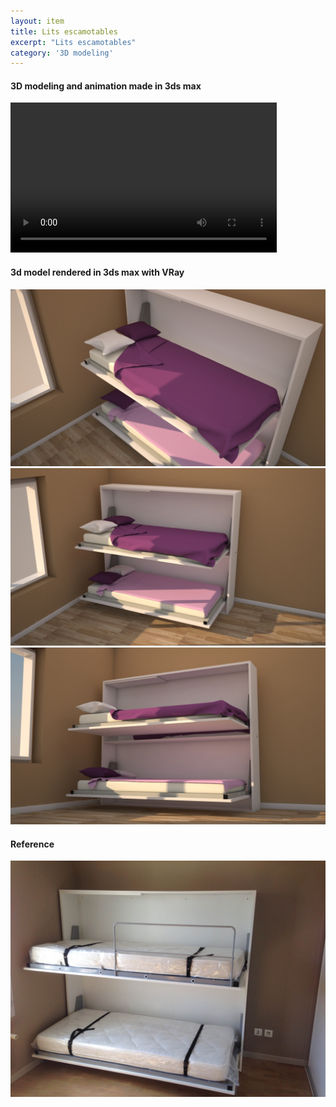 ```yaml
---
layout: item
title: Lits escamotables
excerpt: "Lits escamotables"
category: '3D modeling'
---
```





<!-- <embed src="/images/fulls/3D_modeling/lit_esca_begona_perez.mp4" width="426" height="240" loop="1"> </embed> -->

<!-- <p>
      <iframe  id="player_1" src="/images/fulls/3D_modeling/lit_esca_begona_perez.mp4" autoplay controls width="426" height="240" frameborder="0" webkitAllowFullScreen mozallowfullscreen allowFullScreen loop></iframe>
</p> -->

<h4>3D modeling and animation made in 3ds max</h4>


<p>
<video width="426" height="240" autoplay controls loop>
  <source src="/images/fulls/3D_modeling/lit_escamotable/lit_esca_begona_perez.mp4" type="video/mp4">
Sorry, your browser doesn't support embedded videos, 
  but don't worry, you can <a href="/images/fulls/3D_modeling/lit_esca_begona_perez.mp4">download it</a>
  and watch it with your favorite video player!

</video>
</p>
<h4>3d model rendered in 3ds max with VRay</h4>
<div class="image fit">
<img src="/images/fulls/3D_modeling/lit_escamotable/lit_escamontableZoom.jpg"></div>

<div class="image fit">
<img src="/images/fulls/3D_modeling/lit_escamotable/lit_escamontable_perez_begona.jpg"></div>

<div class="image fit">
<img src="/images/fulls/3D_modeling/lit_escamotable/lit_escamontable_perez_begona_2.jpg"></div>


<h4>Reference</h4>
<div class="image fit">
<img src="/images/fulls/3D_modeling/lit_escamotable/reference.jpg"></div>







